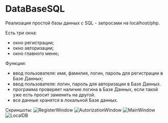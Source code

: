 # DataBaseSQL

Реализация простой базы данных с SQL - запросами на localhost/php.

Есть три окна:
- окно регистрации;
- окно авторизации;
- окно главного меню;

Функции:
- ввод пользователя: имя, фамилия, логин, пароль для регистрации в Базе Данных;
- ввод пользователя: логин, пароль для авторизации в Базе Данных.
- программа проверяет наличие логина в Базе Данных, если такой уже есть просит заменить на другой.
- все данные хранятся в локальной Базе данных.

Скриншоты:
![RegisterWindow](https://user-images.githubusercontent.com/59263802/136020817-efecfdcc-99a0-4aab-a190-2972c89432a8.png)
![AutorizationWindow](https://user-images.githubusercontent.com/59263802/136020828-5844ac55-c162-4b68-a4f3-060a14bd3386.png)
![MainWindow](https://user-images.githubusercontent.com/59263802/136020841-fbe30bd8-cf65-4d58-a78e-fe5b598635bd.png)
![LocalDB](https://user-images.githubusercontent.com/59263802/136020849-08562093-d1d3-4866-828c-b2f50dc5095b.png)
